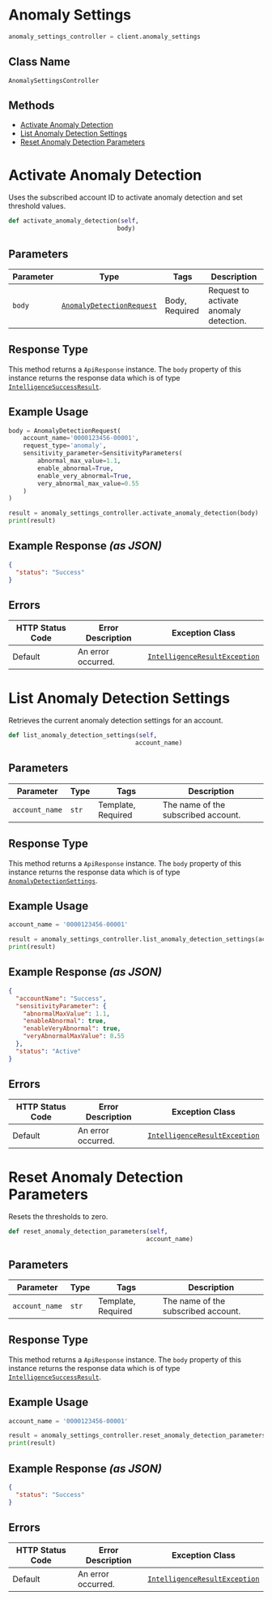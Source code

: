 # Anomaly Settings

```python
anomaly_settings_controller = client.anomaly_settings
```

## Class Name

`AnomalySettingsController`

## Methods

* [Activate Anomaly Detection](../../doc/controllers/anomaly-settings.md#activate-anomaly-detection)
* [List Anomaly Detection Settings](../../doc/controllers/anomaly-settings.md#list-anomaly-detection-settings)
* [Reset Anomaly Detection Parameters](../../doc/controllers/anomaly-settings.md#reset-anomaly-detection-parameters)


# Activate Anomaly Detection

Uses the subscribed account ID to activate anomaly detection and set threshold values.

```python
def activate_anomaly_detection(self,
                              body)
```

## Parameters

| Parameter | Type | Tags | Description |
|  --- | --- | --- | --- |
| `body` | [`AnomalyDetectionRequest`](../../doc/models/anomaly-detection-request.md) | Body, Required | Request to activate anomaly detection. |

## Response Type

This method returns a `ApiResponse` instance. The `body` property of this instance returns the response data which is of type [`IntelligenceSuccessResult`](../../doc/models/intelligence-success-result.md).

## Example Usage

```python
body = AnomalyDetectionRequest(
    account_name='0000123456-00001',
    request_type='anomaly',
    sensitivity_parameter=SensitivityParameters(
        abnormal_max_value=1.1,
        enable_abnormal=True,
        enable_very_abnormal=True,
        very_abnormal_max_value=0.55
    )
)

result = anomaly_settings_controller.activate_anomaly_detection(body)
print(result)
```

## Example Response *(as JSON)*

```json
{
  "status": "Success"
}
```

## Errors

| HTTP Status Code | Error Description | Exception Class |
|  --- | --- | --- |
| Default | An error occurred. | [`IntelligenceResultException`](../../doc/models/intelligence-result-exception.md) |


# List Anomaly Detection Settings

Retrieves the current anomaly detection settings for an account.

```python
def list_anomaly_detection_settings(self,
                                   account_name)
```

## Parameters

| Parameter | Type | Tags | Description |
|  --- | --- | --- | --- |
| `account_name` | `str` | Template, Required | The name of the subscribed account. |

## Response Type

This method returns a `ApiResponse` instance. The `body` property of this instance returns the response data which is of type [`AnomalyDetectionSettings`](../../doc/models/anomaly-detection-settings.md).

## Example Usage

```python
account_name = '0000123456-00001'

result = anomaly_settings_controller.list_anomaly_detection_settings(account_name)
print(result)
```

## Example Response *(as JSON)*

```json
{
  "accountName": "Success",
  "sensitivityParameter": {
    "abnormalMaxValue": 1.1,
    "enableAbnormal": true,
    "enableVeryAbnormal": true,
    "veryAbnormalMaxValue": 0.55
  },
  "status": "Active"
}
```

## Errors

| HTTP Status Code | Error Description | Exception Class |
|  --- | --- | --- |
| Default | An error occurred. | [`IntelligenceResultException`](../../doc/models/intelligence-result-exception.md) |


# Reset Anomaly Detection Parameters

Resets the thresholds to zero.

```python
def reset_anomaly_detection_parameters(self,
                                      account_name)
```

## Parameters

| Parameter | Type | Tags | Description |
|  --- | --- | --- | --- |
| `account_name` | `str` | Template, Required | The name of the subscribed account. |

## Response Type

This method returns a `ApiResponse` instance. The `body` property of this instance returns the response data which is of type [`IntelligenceSuccessResult`](../../doc/models/intelligence-success-result.md).

## Example Usage

```python
account_name = '0000123456-00001'

result = anomaly_settings_controller.reset_anomaly_detection_parameters(account_name)
print(result)
```

## Example Response *(as JSON)*

```json
{
  "status": "Success"
}
```

## Errors

| HTTP Status Code | Error Description | Exception Class |
|  --- | --- | --- |
| Default | An error occurred. | [`IntelligenceResultException`](../../doc/models/intelligence-result-exception.md) |


